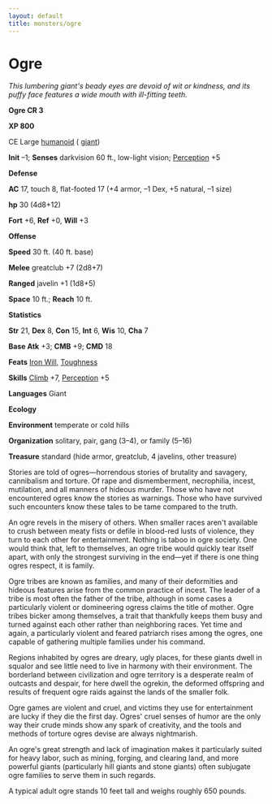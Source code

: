 ```yaml
---
layout: default
title: monsters/ogre
---
```

# Ogre

_This lumbering giant's beady eyes are devoid of wit or kindness, and its puffy face features a wide mouth with ill-fitting teeth._

**Ogre CR 3**

**XP 800**

CE Large [humanoid](creatureTypes#_humanoid) ( [giant](creatureTypes#_giant-type))

**Init** –1; **Senses** darkvision 60 ft., low-light vision; [Perception](../skills/perception#_perception) +5

**Defense**

**AC** 17, touch 8, flat-footed 17 (+4 armor, –1 Dex, +5 natural, –1 size)

**hp** 30 (4d8+12)

**Fort** +6, **Ref** +0, **Will** +3

**Offense**

**Speed** 30 ft. (40 ft. base)

**Melee** greatclub +7 (2d8+7)

**Ranged** javelin +1 (1d8+5)

**Space** 10 ft.; **Reach** 10 ft.

**Statistics**

**Str** 21, **Dex** 8, **Con** 15, **Int** 6, **Wis** 10, **Cha** 7

**Base Atk** +3; **CMB** +9; **CMD** 18

**Feats** [Iron Will](../feats#_iron-will), [Toughness](../feats#_toughness)

**Skills** [Climb](../skills/climb#_climb) +7, [Perception](../skills/perception#_perception) +5

**Languages** Giant

**Ecology**

**Environment** temperate or cold hills

**Organization** solitary, pair, gang (3–4), or family (5–16)

**Treasure** standard (hide armor, greatclub, 4 javelins, other treasure)

Stories are told of ogres—horrendous stories of brutality and savagery, cannibalism and torture. Of rape and dismemberment, necrophilia, incest, mutilation, and all manners of hideous murder. Those who have not encountered ogres know the stories as warnings. Those who have survived such encounters know these tales to be tame compared to the truth.

An ogre revels in the misery of others. When smaller races aren't available to crush between meaty fists or defile in blood-red lusts of violence, they turn to each other for entertainment. Nothing is taboo in ogre society. One would think that, left to themselves, an ogre tribe would quickly tear itself apart, with only the strongest surviving in the end—yet if there is one thing ogres respect, it is family.

Ogre tribes are known as families, and many of their deformities and hideous features arise from the common practice of incest. The leader of a tribe is most often the father of the tribe, although in some cases a particularly violent or domineering ogress claims the title of mother. Ogre tribes bicker among themselves, a trait that thankfully keeps them busy and turned against each other rather than neighboring races. Yet time and again, a particularly violent and feared patriarch rises among the ogres, one capable of gathering multiple families under his command.

Regions inhabited by ogres are dreary, ugly places, for these giants dwell in squalor and see little need to live in harmony with their environment. The borderland between civilization and ogre territory is a desperate realm of outcasts and despair, for here dwell the ogrekin, the deformed offspring and results of frequent ogre raids against the lands of the smaller folk.

Ogre games are violent and cruel, and victims they use for entertainment are lucky if they die the first day. Ogres' cruel senses of humor are the only way their crude minds show any spark of creativity, and the tools and methods of torture ogres devise are always nightmarish.

An ogre's great strength and lack of imagination makes it particularly suited for heavy labor, such as mining, forging, and clearing land, and more powerful giants (particularly hill giants and stone giants) often subjugate ogre families to serve them in such regards.

A typical adult ogre stands 10 feet tall and weighs roughly 650 pounds.

